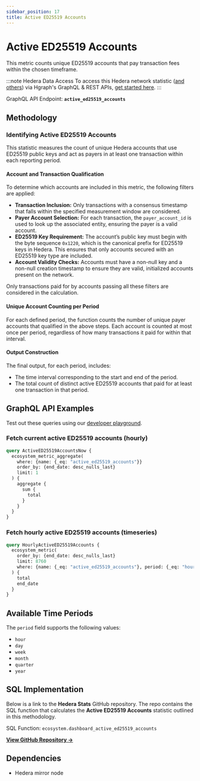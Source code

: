 ```yaml
---
sidebar_position: 17
title: Active ED25519 Accounts
---
```


# Active ED25519 Accounts

This metric counts unique ED25519 accounts that pay transaction fees within the chosen timeframe.

:::note Hedera Data Access
To access this Hedera network statistic ([and others](/category/hedera-stats/)) via Hgraph's GraphQL & REST APIs, [get started here](https://www.hgraph.com/hedera).
:::

GraphQL API Endpoint: **`active_ed25519_accounts`**

## Methodology

### Identifying Active ED25519 Accounts

This statistic measures the count of unique Hedera accounts that use ED25519 public keys and act as payers in at least one transaction within each reporting period.

#### Account and Transaction Qualification

To determine which accounts are included in this metric, the following filters are applied:

- **Transaction Inclusion:** Only transactions with a consensus timestamp that falls within the specified measurement window are considered.
- **Payer Account Selection:** For each transaction, the `payer_account_id` is used to look up the associated entity, ensuring the payer is a valid account.
- **ED25519 Key Requirement:** The account’s public key must begin with the byte sequence `0x1220`, which is the canonical prefix for ED25519 keys in Hedera. This ensures that only accounts secured with an ED25519 key type are included.
- **Account Validity Checks:** Accounts must have a non-null key and a non-null creation timestamp to ensure they are valid, initialized accounts present on the network.

Only transactions paid for by accounts passing all these filters are considered in the calculation.

#### Unique Account Counting per Period

For each defined period, the function counts the number of unique payer accounts that qualified in the above steps. Each account is counted at most once per period, regardless of how many transactions it paid for within that interval.

#### Output Construction

The final output, for each period, includes:

- The time interval corresponding to the start and end of the period.
- The total count of distinct active ED25519 accounts that paid for at least one transaction in that period.

## GraphQL API Examples

Test out these queries using our [developer playground](https://dashboard.hgraph.com).

### Fetch current active ED25519 accounts (hourly)

```graphql
query ActiveED25519AccountsNow {
  ecosystem_metric_aggregate(
    where: {name: {_eq: "active_ed25519_accounts"}}
    order_by: {end_date: desc_nulls_last}
    limit: 1
  ) {
    aggregate {
      sum {
        total
      }
    }
  }
}
```

### Fetch hourly active ED25519 accounts (timeseries)

```graphql
query HourlyActiveED25519Accounts {
  ecosystem_metric(
    order_by: {end_date: desc_nulls_last}
    limit: 8760
    where: {name: {_eq: "active_ed25519_accounts"}, period: {_eq: "hour"}}
  ) {
    total
    end_date
  }
}
```

## Available Time Periods

The `period` field supports the following values:

- `hour`
- `day`
- `week`
- `month`
- `quarter`
- `year`

## SQL Implementation

Below is a link to the **Hedera Stats** GitHub repository. The repo contains the SQL function that calculates the **Active ED25519 Accounts** statistic outlined in this methodology.

SQL Function: `ecosystem.dashboard_active_ed25519_accounts`

**[View GitHub Repository →](https://github.com/hgraph-io/hedera-stats)**

## Dependencies
* Hedera mirror node
